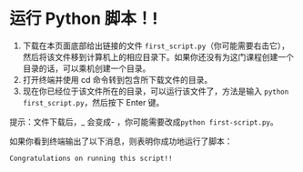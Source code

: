 # 运行 Python 脚本！!

1. 下载在本页面底部给出链接的文件 `first_script.py`（你可能需要右击它），然后将该文件移到计算机上的相应目录下。如果你还没有为这门课程创建一个目录的话，可以乘机创建一个目录。
2. 打开终端并使用 cd 命令转到包含所下载文件的目录。
3. 现在你已经位于该文件所在的目录，可以运行该文件了，方法是输入 `python first_script.py`，然后按下 Enter 键。

提示：文件下载后，_ 会变成- ，你可能需要改成`python first-script.py`。

如果你看到终端输出了以下消息，则表明你成功地运行了脚本：

```
Congratulations on running this script!!
```